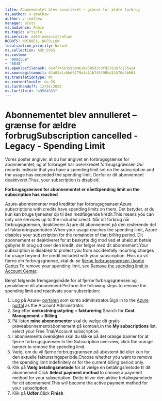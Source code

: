 ```yaml
---
title: Abonnementet blev annulleret – grænse for ældre forbrug
ms.author: v-jmathew
author: v-jmathew
manager: scotv
ms.audience: Admin
ms.topic: article
ms.service: o365-administration
ROBOTS: NOINDEX, NOFOLLOW
localization_priority: Normal
ms.collection: Adm_O365
ms.custom:
- "9003559"
- "6848"
ms.openlocfilehash: da4f7456359b04619a505d3c9fd378387c255a24
ms.sourcegitcommit: 62a83a1c6bd9779a1a11b749490bd11670d4b063
ms.translationtype: MT
ms.contentlocale: da-DK
ms.lasthandoff: 12/02/2020
ms.locfileid: "49564583"
---
```

# <a name="subscription-cancelled---legacy---spending-limit"></a><span data-ttu-id="da342-102">Abonnementet blev annulleret – grænse for ældre forbrug</span><span class="sxs-lookup"><span data-stu-id="da342-102">Subscription cancelled - Legacy - Spending Limit</span></span>

<span data-ttu-id="da342-103">Vores poster angiver, at du har angivet en forbrugsgrænse for abonnementet, og at forbruget har overskredet forbrugsgrænsen.</span><span class="sxs-lookup"><span data-stu-id="da342-103">Our records indicate that you have a spending limit set on the subscription and the usage has exceeded the spending limit.</span></span> <span data-ttu-id="da342-104">Derfor er dit abonnement deaktiveret.</span><span class="sxs-lookup"><span data-stu-id="da342-104">Thus, your subscription is disabled.</span></span>

<span data-ttu-id="da342-105">**Forbrugsgrænsen for abonnementet er nået**</span><span class="sxs-lookup"><span data-stu-id="da342-105">**Spending limit on the subscription has reached**</span></span>

<span data-ttu-id="da342-106">Azure-abonnementer med kreditter har forbrugsgrænser.</span><span class="sxs-lookup"><span data-stu-id="da342-106">Azure subscriptions with credits have spending limits on them.</span></span> <span data-ttu-id="da342-107">Det betyder, at du kun kan bruge tjenester op til den medfølgende kredit.</span><span class="sxs-lookup"><span data-stu-id="da342-107">This means you can only use services up to the included credit.</span></span> <span data-ttu-id="da342-108">Når dit forbrug når forbrugsgrænsen, deaktiverer Azure dit abonnement på den resterende del af faktureringsperioden.</span><span class="sxs-lookup"><span data-stu-id="da342-108">When your usage reaches the spending limit, Azure disables your subscription for the remainder of that billing period.</span></span> <span data-ttu-id="da342-109">Dit abonnement er deaktiveret for at beskytte dig mod ved et uheld at betale gebyrer til brug ud over den kredit, der følger med dit abonnement.</span><span class="sxs-lookup"><span data-stu-id="da342-109">Your subscription is disabled to protect you from accidentally incurring charges for usage beyond the credit included with your subscription.</span></span> <span data-ttu-id="da342-110">Hvis du vil fjerne din forbrugsgrænse, skal du se [fjerne forbrugsgrænsen i konto Center](https://docs.microsoft.com/azure/cost-management-billing/manage/spending-limit#remove).</span><span class="sxs-lookup"><span data-stu-id="da342-110">To remove your spending limit, see [Remove the spending limit in Account Center](https://docs.microsoft.com/azure/cost-management-billing/manage/spending-limit#remove).</span></span>

<span data-ttu-id="da342-111">Benyt følgende fremgangsmåde for at fjerne forbrugsgrænsen og genaktivere dit abonnement:</span><span class="sxs-lookup"><span data-stu-id="da342-111">Perform the following steps to remove the spending limit and reactivate your subscription:</span></span>

1. <span data-ttu-id="da342-112">Log på Azure- [portalen](https://portal.azure.com/) som konto administrator.</span><span class="sxs-lookup"><span data-stu-id="da342-112">Sign in to the [Azure portal](https://portal.azure.com/) as the Account Administrator.</span></span>
2. <span data-ttu-id="da342-113">Søg efter **omkostningsstyring + fakturering**.</span><span class="sxs-lookup"><span data-stu-id="da342-113">Search for **Cost Management + Billing**.</span></span>
3. <span data-ttu-id="da342-114">På listen **mine abonnementer** skal du vælge dit gratis prøveabonnement/abonnement på kontoen.</span><span class="sxs-lookup"><span data-stu-id="da342-114">In the **My subscriptions** list, select your Free Trial/Account subscription.</span></span>
4. <span data-ttu-id="da342-115">I abonnements oversigten skal du klikke på det orange banner for at fjerne forbrugsgrænsen.</span><span class="sxs-lookup"><span data-stu-id="da342-115">In the Subscription overview, click the orange banner to remove the spending limit.</span></span>
5. <span data-ttu-id="da342-116">Vælg, om du vil fjerne forbrugsgrænsen på ubestemt tid eller kun for den aktuelle faktureringsperiode.</span><span class="sxs-lookup"><span data-stu-id="da342-116">Choose whether you want to remove the spending limit indefinitely or for the current billing period only.</span></span>
6. <span data-ttu-id="da342-117">Klik på **Vælg betalingsmetode** for at vælge en betalingsmetode til dit abonnement.</span><span class="sxs-lookup"><span data-stu-id="da342-117">Click **Select payment method** to choose a payment method for your subscription.</span></span> <span data-ttu-id="da342-118">Dette bliver den aktive betalingsmetode for dit abonnement.</span><span class="sxs-lookup"><span data-stu-id="da342-118">This will become the active payment method for your subscription.</span></span>
7. <span data-ttu-id="da342-119">Klik på **Udfør**.</span><span class="sxs-lookup"><span data-stu-id="da342-119">Click **Finish**.</span></span>
